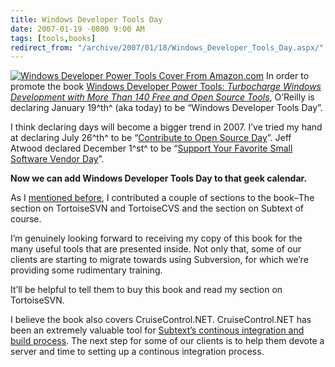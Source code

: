 ```yaml
---
title: Windows Developer Tools Day
date: 2007-01-19 -0800 9:00 AM
tags: [tools,books]
redirect_from: "/archive/2007/01/18/Windows_Developer_Tools_Day.aspx/"
---
```


[![Windows Developer Power Tools Cover From
Amazon.com](https://haacked.com/images/haacked_com/WindowsLiveWriter/WindowsDeveloperToolsDay_EF1E/WindowsDeveloperPowerTools_thumb5.jpg)](https://haacked.com/images/haacked_com/WindowsLiveWriter/WindowsDeveloperToolsDay_EF1E/WindowsDeveloperPowerTools7.jpg)
In order to promote the book [Windows Developer Power Tools:
*Turbocharge Windows Development with More Than 140 Free and Open Source
Tools*](http://www.amazon.com/Windows-Developer-Power-Tools-Turbocharge/dp/0596527543 "Windows Developer PowerTools"),
O’Reilly is declaring January 19^th^ (aka today) to be “Windows
Developer Tools Day”.

I think declaring days will become a bigger trend in 2007. I’ve tried my
hand at declaring July 26^th^ to be “[Contribute to Open Source
Day](https://haacked.com/archive/2006/07/26/TheDemiseOfNDocAndAChallengeForUsersOfOpenSourceSoftware.aspx "Contribute to Open Source Day")”.
Jeff Atwood declared December 1^st^ to be “[Support Your Favorite Small
Software Vendor
Day](http://www.codinghorror.com/blog/archives/000735.html "Support Your Favorite Small Software Vendor Day")”.

**Now we can add Windows Developer Tools Day to that geek calendar.**

As I [mentioned
before](https://haacked.com/archive/2006/07/13/TheMustReadBookOfTheSummer.aspx "Must Read Book Of The Summer"),
I contributed a couple of sections to the book–The section on
TortoiseSVN and TortoiseCVS and the section on
Subtext of
course.

I’m genuinely looking forward to receiving my copy of this book for the
many useful tools that are presented inside. Not only that, some of our
clients are starting to migrate towards using Subversion, for which
we’re providing some rudimentary training.

It’ll be helpful to tell them to buy this book and read my section on
TortoiseSVN.

I believe the book also covers CruiseControl.NET. CruiseControl.NET has
been an extremely valuable tool for [Subtext’s continous integration and
build
process](https://haacked.com/archive/2006/05/18/HowSubtextUsesCruiseControl.NET.aspx "CruiseControl.NET").
The next step for some of our clients is to help them devote a server
and time to setting up a continous integration process.

